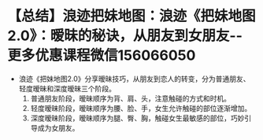 # 【总结】浪迹把妹地图：浪迹《把妹地图2.0》：暧昧的秘诀，从朋友到女朋友--更多优惠课程微信156066050

-   浪迹《把妹地图2.0》分享暧昧技巧，从朋友到恋人的转变，分为普通朋友、轻度暧昧和深度暧昧三个阶段。
    1.  普通朋友阶段，暧昧顺序为背、肩、头，注意触碰的方式和时机。
    2.  轻度暧昧阶段，暧昧顺序为腰、脸、手，女生允许触碰的部位逐渐增加。
    3.  深度暧昧阶段，暧昧顺序为腿、臀、胸，触碰女生最敏感的部位，巧妙引导成为女朋友。